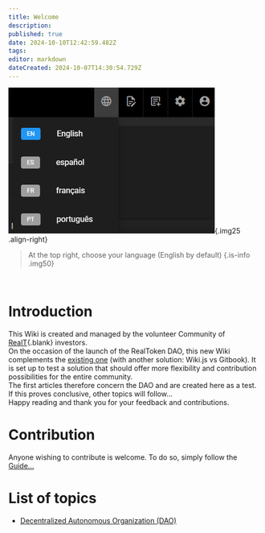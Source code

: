```yaml
---
title: Welcome
description: 
published: true
date: 2024-10-10T12:42:59.482Z
tags: 
editor: markdown
dateCreated: 2024-10-07T14:30:54.729Z
---
```


![langue.png](/imag-en/langue.png){.img25 .align-right}

> At the top right, choose your language (English by default)
> {.is-info .img50}

<br>

# Introduction

This Wiki is created and managed by the volunteer Community of [RealT](https://realt.co/){.blank} investors.  
On the occasion of the launch of the RealToken DAO, this new Wiki complements the [existing one](https://community-realt.gitbook.io/tuto-community) (with another solution: Wiki.js vs Gitbook). It is set up to test a solution that should offer more flexibility and contribution possibilities for the entire community.  
The first articles therefore concern the DAO and are created here as a test. If this proves conclusive, other topics will follow...  
Happy reading and thank you for your feedback and contributions.

# Contribution

Anyone wishing to contribute is welcome. To do so, simply follow the [Guide...](/en/Tuto/Guide)

# List of topics

- [Decentralized Autonomous Organization (DAO)](/en/DAO)
